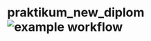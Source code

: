 # praktikum_new_diplom ![example workflow](https://github.com/Katerina-Alekseenko/yamdb_final/actions/workflows/yamdb_workflow.yml/badge.svg)
